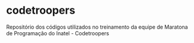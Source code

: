 # codetroopers
Repositório dos códigos utilizados no treinamento da equipe de Maratona de Programação do Inatel - Codetroopers
